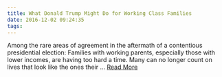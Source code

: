 ```yaml
---
title: What Donald Trump Might Do for Working Class Families
date: 2016-12-02 09:24:35
tags:
---
```

Among the rare areas of agreement in the aftermath of a contentious presidential election: Families with working parents, especially those with lower incomes, are having too hard a time. Many can no longer count on lives that look like the ones their ...
[Read More](http://www.nytimes.com/2016/11/29/upshot/what-donald-trump-might-do-for-working-class-families.html)